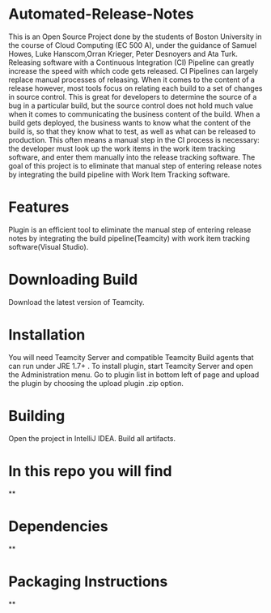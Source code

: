 # Automated-Release-Notes 
This is an Open Source Project done by the students of Boston University in the course of Cloud Computing (EC 500 A), under the guidance of Samuel Howes, Luke Hanscom,Orran Krieger, Peter Desnoyers and Ata Turk. Releasing software with a Continuous Integration (CI) Pipeline can greatly increase the speed with which code gets released. CI Pipelines can largely replace manual processes of releasing. When it comes to the content of a release however, most tools focus on relating each build to a set of changes in source control. This is great for developers to determine the source of a bug in a particular build, but the source control does not hold much value when it comes to communicating the business content of the build. When a build gets deployed, the business wants to know what the content of the build is, so that they know what to test, as well as what can be released to production. This often means a manual step in the CI process is necessary: the developer must look up the work items in the work item tracking software, and enter them manually into the release tracking software. The goal of this project is to eliminate that manual step of entering release notes by integrating the build pipeline with Work Item Tracking software. 

# Features 
Plugin is an efficient tool to eliminate the manual step of entering release notes by integrating the build pipeline(Teamcity) with work item tracking software(Visual Studio). 

# Downloading Build 
Download the latest version of Teamcity. 

# Installation
You will need Teamcity Server and compatible Teamcity Build agents that can run under JRE 1.7+ . To install plugin, start Teamcity Server and open the Administration menu. Go to plugin list in bottom left of page and upload the plugin by choosing the upload plugin .zip option.

# Building
 Open the project in IntelliJ IDEA.
 Build all artifacts. 

# In this repo you will find 
** 

# Dependencies 
** 

# Packaging Instructions
 **
